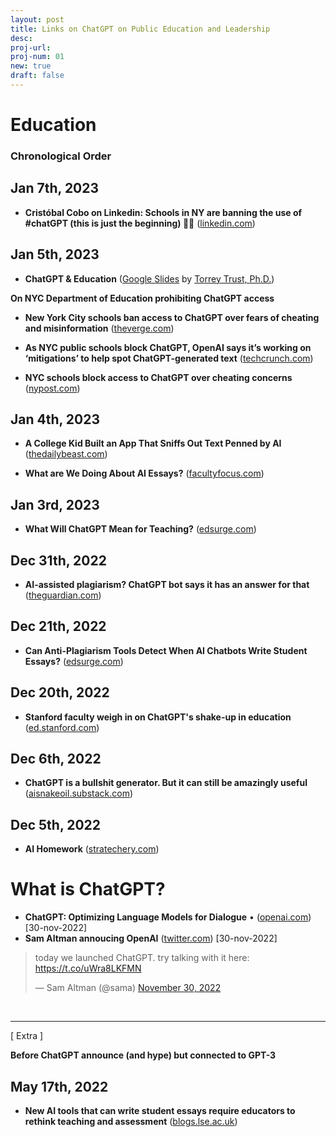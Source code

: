 ```yaml
---
layout: post
title: Links on ChatGPT on Public Education and Leadership
desc:
proj-url:
proj-num: 01
new: true
draft: false
---
```


# Education 

### Chronological Order   

## Jan 7th, 2023
- **Cristóbal Cobo on Linkedin: Schools in NY are banning the use of #chatGPT (this is just the beginning) 🤖😳** ([linkedin.com](https://www.linkedin.com/feed/update/urn:li:activity:7017503021156712448))

## Jan 5th, 2023
- **ChatGPT & Education** ([Google Slides](https://docs.google.com/presentation/d/1Vo9w4ftPx-rizdWyaYoB-pQ3DzK1n325OgDgXsnt0X0/edit#slide=id.g1cc76543f64_0_246) by [Torrey Trust, Ph.D.](https://www.torreytrust.com/))

**On NYC Department of Education prohibiting ChatGPT access**
- **New York City schools ban access to ChatGPT over fears of cheating and misinformation** ([theverge.com](https://www.theverge.com/2023/1/5/23540263/chatgpt-education-fears-banned-new-york-city-safety-accuracy))  

- **As NYC public schools block ChatGPT, OpenAI says it’s working on ‘mitigations’ to help spot ChatGPT-generated text** ([techcrunch.com](https://techcrunch.com/2023/01/05/as-nyc-public-schools-block-chatgpt-openai-says-its-working-on-mitigations-to-help-spot-chatgpt-generated-text/))  

- **NYC schools block access to ChatGPT over cheating concerns** ([nypost.com](https://nypost-com.cdn.ampproject.org/c/s/nypost.com/2023/01/05/nyc-schools-block-access-to-chatgpt-over-cheating-concerns/amp/))

## Jan 4th, 2023
- **A College Kid Built an App That Sniffs Out Text Penned by AI** ([thedailybeast.com](https://www.thedailybeast.com/princeton-student-edward-tian-built-gptzero-to-detect-ai-written-essays))  

- **What are We Doing About AI Essays?** ([facultyfocus.com](https://www.facultyfocus.com/articles/teaching-with-technology-articles/what-are-we-doing-about-ai-essays/))  

## Jan 3rd, 2023
- **What Will ChatGPT Mean for Teaching?** ([edsurge.com](https://www.edsurge.com/news/2023-01-03-what-will-chatgpt-mean-for-teaching))

## Dec 31th, 2022
- **AI-assisted plagiarism? ChatGPT bot says it has an answer for that** ([theguardian.com](https://www.theguardian.com/technology/2022/dec/31/ai-assisted-plagiarism-chatgpt-bot-says-it-has-an-answer-for-that)) 

## Dec 21th, 2022
- **Can Anti-Plagiarism Tools Detect When AI Chatbots Write Student Essays?** ([edsurge.com](https://www.edsurge.com/news/2022-12-21-can-anti-plagiarism-tools-detect-when-ai-chatbots-write-student-essays))

## Dec 20th, 2022
- **Stanford faculty weigh in on ChatGPT's shake-up in education** ([ed.stanford.com](https://ed.stanford.edu/news/stanford-faculty-weigh-new-ai-chatbot-s-shake-learning-and-teaching?sf173917744=1)) 

## Dec 6th, 2022
- **ChatGPT is a bullshit generator. But it can still be amazingly useful** ([aisnakeoil.substack.com](https://aisnakeoil.substack.com/p/chatgpt-is-a-bullshit-generator-but)) 

## Dec 5th, 2022
- **AI Homework** ([stratechery.com](https://stratechery.com/2022/ai-homework/)) 

# What is ChatGPT? 
- **ChatGPT: Optimizing Language Models for Dialogue** • ([openai.com](https://openai.com/blog/chatgpt/)) [30-nov-2022]
- **Sam Altman annoucing OpenAI** ([twitter.com](https://twitter.com/sama/status/1598038815599661056)) [30-nov-2022]

<blockquote class="twitter-tweet"><p lang="en" dir="ltr">today we launched ChatGPT. try talking with it here: <a href="https://t.co/uWra8LKFMN">https://t.co/uWra8LKFMN</a></p>&mdash; Sam Altman (@sama) <a href="https://twitter.com/sama/status/1598038815599661056?ref_src=twsrc%5Etfw">November 30, 2022</a></blockquote> <script async src="https://platform.twitter.com/widgets.js" charset="utf-8"></script>

<br>
<hr>
[ Extra ]

**Before ChatGPT announce (and hype) but connected to GPT-3**

## May 17th, 2022
- **New AI tools that can write student essays require educators to rethink teaching and assessment** ([blogs.lse.ac.uk](https://blogs.lse.ac.uk/impactofsocialsciences/2022/05/17/new-ai-tools-that-can-write-student-essays-require-educators-to-rethink-teaching-and-assessment/))
